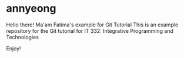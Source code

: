 # annyeong 

Hello there!
Ma'am Fatima's example for Git Tutorial
This is an example repository for the Git tutorial for IT 332: Integrative Programming and Technologies

Enjoy!
